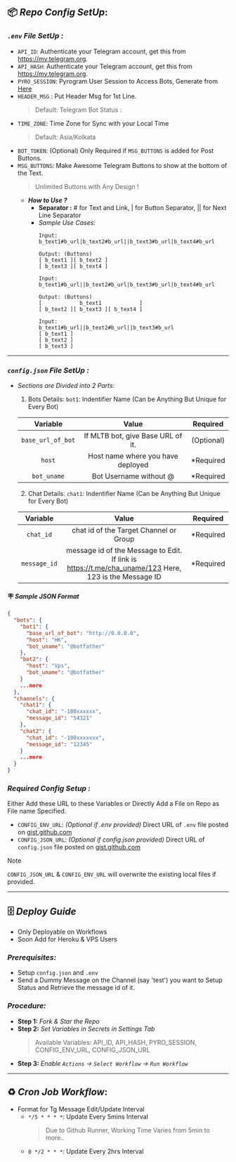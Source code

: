 ## 📦 ***Repo Config SetUp***:

### _`.env` File SetUp :_
- `API_ID`: Authenticate your Telegram account, get this from https://my.telegram.org.
- `API_HASH`: Authenticate your Telegram account, get this from https://my.telegram.org.
- `PYRO_SESSION`: Pyrogram User Session to Access Bots, Generate from [Here](https://colab.research.google.com/drive/1wjYvtwUo5zDsUvukyafAR9Of-2NYkKsu)
- `HEADER_MSG` : Put Header Msg for 1st Line. 
  > Default: Telegram Bot Status :
- `TIME_ZONE`: Time Zone for Sync with your Local Time
  > Default: Asia/Kolkata
- `BOT_TOKEN`: (Optional) Only Required if `MSG_BUTTONS` is added for Post Buttons.
- `MSG_BUTTONS`: Make Awesome Telegram Buttons to show at the bottom of the Text.
  > Unlimited Buttons with Any Design ! 
  - ***How to Use ?***
    - **Separator :** # for Text and Link, | for Button Separator, || for Next Line Separator
    - _Sample Use Cases:_
      ```
      Input:
      b_text1#b_url|b_text2#b_url||b_text3#b_url|b_text4#b_url
      
      Output: (Buttons)
      [ b_text1 ][ b_text2 ]
      [ b_text3 ][ b_text4 ]
      
      Input:
      b_text1#b_url||b_text2#b_url|b_text3#b_url|b_text4#b_url
      
      Output: (Buttons)
      [            b_text1            ]
      [ b_text2 ][ b_text3 ][ b_text4 ]
      
      Input:
      b_text1#b_url||b_text2#b_url||b_text3#b_url
      [ b_text1 ]
      [ b_text2 ]
      [ b_text3 ]
      ```

---

### _`config.json` File SetUp :_
- _Sections are Divided into 2 Parts_:
  1. Bots Details:
    `bot1`: Indentifier Name (Can be Anything But Unique for Every Bot)

    |Variable|Value|Required|
    |:---:|:---:|:---:|
    |`base_url_of_bot`|If MLTB bot, give Base URL of it.|(Optional)|
    |`host`|Host name where you have deployed|*Required|
    |`bot_uname`|Bot Username without @|*Required|
    
  2. Chat Details:
    `chat1`: Indentifier Name (Can be Anything But Unique for Every Bot)

    |Variable|Value|Required|
    |:---:|:---:|:---:|
    |`chat_id`|chat id of the Target Channel or Group|*Required|
    |`message_id`|message id of the Message to Edit. If link is https://t.me/cha_uname/123 Here, 123 is the Message ID|*Required|

#### 🪧 ***Sample JSON Format***
```json
{
  "bots": {
    "bot1": {
      "base_url_of_bot": "http://0.0.0.0",
      "host": "HK",
      "bot_uname": "@botfather"
    },
    "bot2": {
      "host": "Vps",
      "bot_uname": "@botfather"
    }
    ...more
  },
  "channels": {
    "chat1": {
      "chat_id": "-100xxxxxx",
      "message_id": "54321"
    },
    "chat2": {
      "chat_id": "-100xxxxxxx",
      "message_id": "12345"
    }
    ...more
  }
}
```

### _Required Config Setup :_
Either Add these URL to these Variables or Directly Add a File on Repo as File name Specified.

- `CONFIG_ENV_URL`: _(Optional if .env provided)_ Direct URL of `.env` file posted on [gist.github.com](https://gist.github.com)
- `CONFIG_JSON_URL`:  _(Optional if config.json provided)_ Direct URL of `config.json` file posted on [gist.github.com](https://gist.github.com)

> [!NOTE]
> `CONFIG_JSON_URL` & `CONFIG_ENV_URL` will overwrite the existing local files if provided.

---

## 🗄 ***Deploy Guide***
- Only Deployable on Workflows
- Soon Add for Heroku & VPS Users

### _Prerequisites:_
- Setup `config.json` and `.env`
- Send a Dummy Message on the Channel (say 'test') you want to Setup Status and Retrieve the message id of it.

### _Procedure:_
- **Step 1:** _Fork & Star the Repo_
- **Step 2:** _Set Variables in Secrets in Settings Tab_
  > Available Variables: API_ID, API_HASH, PYRO_SESSION, CONFIG_ENV_URL, CONFIG_JSON_URL
- **Step 3:** _Enable `Actions` -> `Select Workflow` -> `Run Workflow`_

---

## ♻️ ***Cron Job Workflow***:
- Format for Tg Message Edit/Update Interval
  - `*/5 * * * *`: Update Every 5mins Interval
    > Due to Github Runner, Working Time Varies from 5min to more..
  - `0 */2 * * *`: Update Every 2hrs Interval
